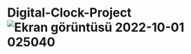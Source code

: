 # Digital-Clock-Project![Ekran görüntüsü 2022-10-01 025040](https://user-images.githubusercontent.com/109352349/193370235-3cfa5349-6a94-4a2b-83be-1b83d56b38be.png)
